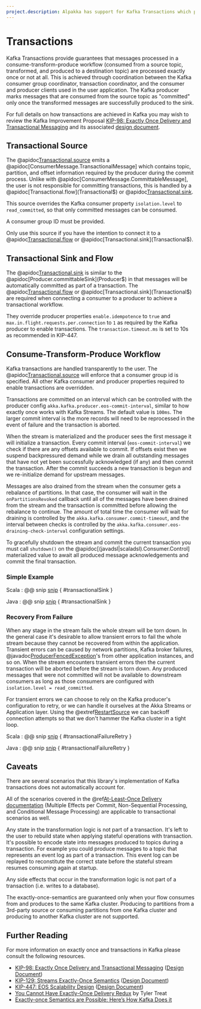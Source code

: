 ```yaml
---
project.description: Alpakka has support for Kafka Transactions which provide guarantees that messages processed in a consume-transform-produce workflow are processed exactly once or not at all.
---
```

# Transactions

Kafka Transactions provide guarantees that messages processed in a consume-transform-produce workflow (consumed from a source topic, transformed, and produced to a destination topic) are processed exactly once or not at all.  This is achieved through coordination between the Kafka consumer group coordinator, transaction coordinator, and the consumer and producer clients used in the user application. The Kafka producer marks messages that are consumed from the source topic as "committed" only once the transformed messages are successfully produced to the sink.  

For full details on how transactions are achieved in Kafka you may wish to review the Kafka Improvement Proposal [KIP-98: Exactly Once Delivery and Transactional Messaging](https://cwiki.apache.org/confluence/display/KAFKA/KIP-98+-+Exactly+Once+Delivery+and+Transactional+Messaging) and its associated [design document](https://docs.google.com/document/d/11Jqy_GjUGtdXJK94XGsEIK7CP1SnQGdp2eF0wSw9ra8/edit#heading=h.xq0ee1vnpz4o).   

## Transactional Source

The @apidoc[Transactional.source](Transactional$) emits a @apidoc[ConsumerMessage.TransactionalMessage] which contains topic, partition, and offset information required by the producer during the commit process.  Unlike with @apidoc[ConsumerMessage.CommittableMessage], the user is not responsible for committing transactions, this is handled by a @apidoc[Transactional.flow](Transactional$) or @apidoc[Transactional.sink](Transactional$).

This source overrides the Kafka consumer property `isolation.level` to `read_committed`, so that only committed messages can be consumed.

A consumer group ID must be provided.

Only use this source if you have the intention to connect it to a @apidoc[Transactional.flow](Transactional$) or @apidoc[Transactional.sink](Transactional$).

<!-- TODO: uncomment when Transacitonal.partitionedSource is ready
## Transactional Partitioned Source

The @apidoc[Transactional.partitionedSource](Transactional$) is similar to the  `Transactional.source`.
It allows you to run transactional workloads per partition which makes it easier to distribute your transactional application across multiple instances.
When a topic-partition is assigned to a consumer the source will emit a tuple with the assigned topic-partition and a corresponding source.
When a topic-partition is revoked, the corresponding source completes.
 
One of the main advantages of using the `Transactional.partitionedSource` is that the transactional producer will automatically create a new `transactional.id` concatenated from the `transactionalId` provided by the user and the consumer group id, topic, and partition number associated with messages from the source.
This allows users to distribute multiple instances of the application without having to worry about *transactional producer fencing* from conflicting duplicate `transactional.id`'s, which would be the case when using the non-partitioned `Transactional.source`.

@@@note 

The partitioned source requires a Kafka Producer per source (per partition) in order to prevent producer fencing.
This can lead to several performance implications.

1. A single producer per application has the opportunity to collectively batch sends to allow for better throughput.
If we subdivide the same producing workload with multiple producers then we will lose the efficiency of consecutive batching to Kafka that one producer can manage.
Since the Kafka Producer is threadsafe we would ideally only have one Producer per Alpakka Kafka application, but this isn't possible if we want to distribute our transactional application across multiple instances.

2. The Kafka cluster will receive more connection and request overhead because there are more batches sent from more producers.

This is a known issue in the Apache Kafka community and there's a Kafka Improvement Proposal (KIP), [KIP-447](https://cwiki.apache.org/confluence/display/KAFKA/KIP-447%3A+Producer+scalability+for+exactly+once+semantics), that's been created to address the problem.
Below is an excerpt from its Motivation section.

> The problem we are trying to solve in this proposal is a semantic mismatch between consumers in a group and transactional producers. In a consumer group, ownership of partitions can transfer between group members through the rebalance protocol. For transactional producers, assignments are assumed to be static. Every transactional id must map to a consistent set of input partitions. To preserve the static partition mapping in a consumer group where assignments are frequently changing, the simplest solution is to create a separate producer for every input partition. This is what Kafka Streams does today.

For more details see [KIP-447](https://cwiki.apache.org/confluence/display/KAFKA/KIP-447%3A+Producer+scalability+for+exactly+once+semantics) ([Design Document](https://docs.google.com/document/d/1LhzHGeX7_Lay4xvrEXxfciuDWATjpUXQhrEIkph9qRE/edit)).

@@@

-->

## Transactional Sink and Flow

The @apidoc[Transactional.sink](Transactional$) is similar to the @apidoc[Producer.committableSink](Producer$) in that messages will be automatically committed as part of a transaction.  The @apidoc[Transactional.flow](Transactional$) or @apidoc[Transactional.sink](Transactional$) are required when connecting a consumer to a producer to achieve a transactional workflow.

They override producer properties `enable.idempotence` to `true` and `max.in.flight.requests.per.connection` to `1` as required by the Kafka producer to enable transactions.
The `transaction.timeout.ms` is set to 10s as recommended in KIP-447.

## Consume-Transform-Produce Workflow

Kafka transactions are handled transparently to the user.  The @apidoc[Transactional.source](Transactional$) will enforce that a consumer group id is specified. All other Kafka consumer and producer properties required to enable transactions are overridden.

Transactions are committed on an interval which can be controlled with the producer config `akka.kafka.producer.eos-commit-interval`, similar to how exactly once works with Kafka Streams.  The default value is `100ms`.  The larger commit interval is the more records will need to be reprocessed in the event of failure and the transaction is aborted.

When the stream is materialized and the producer sees the first message it will initialize a transaction.  Every commit interval (`eos-commit-interval`) we check if there are any offsets available to commit.  If offsets exist then we suspend backpressured demand while we drain all outstanding messages that have not yet been successfully acknowledged (if any) and then commit the transaction.  After the commit succeeds a new transaction is begun and we re-initialize demand for upstream messages.

Messages are also drained from the stream when the consumer gets a rebalance of partitions. In that case, the consumer will wait in the `onPartitionsRevoked` callback until all of the messages have been drained from the stream and the transaction is committed before allowing the rebalance to continue. The amount of total time the consumer will wait for draining is controlled by the `akka.kafka.consumer.commit-timeout`, and the interval between checks is controlled by the `akka.kafka.consumer.eos-draining-check-interval` configuration settings.

To gracefully shutdown the stream and commit the current transaction you must call `shutdown()` on the @apidoc[(javadsl|scaladsl).Consumer.Control] materialized value to await all produced message acknowledgements and commit the final transaction.  

### Simple Example

Scala
: @@ snip [snip](/tests/src/test/scala/docs/scaladsl/TransactionsExample.scala) { #transactionalSink }

Java
: @@ snip [snip](/tests/src/test/java/docs/javadsl/TransactionsExampleTest.java) { #transactionalSink }


<!-- TODO: uncomment when Transacitonal.partitionedSource is ready
### Partitioned Source Example

Scala
: @@ snip [snip](/tests/src/test/scala/docs/scaladsl/TransactionsExample.scala) { #partitionedTransactionalSink }

Java
: @@ snip [snip](/tests/src/test/java/docs/javadsl/TransactionsExampleTest.java) { #partitionedTransactionalSink }
-->

### Recovery From Failure

When any stage in the stream fails the whole stream will be torn down.  In the general case it's desirable to allow transient errors to fail the whole stream because they cannot be recovered from within the application.  Transient errors can be caused by network partitions, Kafka broker failures, @javadoc[ProducerFencedException](org.apache.kafka.common.errors.ProducerFencedException)'s from other application instances, and so on.  When the stream encounters transient errors then the current transaction will be aborted before the stream is torn down.  Any produced messages that were not committed will not be available to downstream consumers as long as those consumers are configured with `isolation.level = read_committed`.

For transient errors we can choose to rely on the Kafka producer's configuration to retry, or we can handle it ourselves at the Akka Streams or Application layer.  Using the @extref[RestartSource](akka:/stream/stream-error.html#delayed-restarts-with-a-backoff-stage) we can backoff connection attempts so that we don't hammer the Kafka cluster in a tight loop.

Scala
: @@ snip [snip](/tests/src/test/scala/docs/scaladsl/TransactionsExample.scala) { #transactionalFailureRetry }

Java
: @@ snip [snip](/tests/src/test/java/docs/javadsl/TransactionsExampleTest.java) { #transactionalFailureRetry }

## Caveats

There are several scenarios that this library's implementation of Kafka transactions does not automatically account for.

All of the scenarios covered in the @ref[At-Least-Once Delivery documentation](atleastonce.md) (Multiple Effects per Commit, Non-Sequential Processing, and Conditional Message Processing) are applicable to transactional scenarios as well.

<!-- TODO: replace above with Transactional.partitionedSources is available
When using `Transactional.source` only one application instance per `transactional.id` is allowed.  If two application instances with the same `transactional.id` are run at the same time then the instance that registers with Kafka's transaction coordinator second will throw a @javadoc[ProducerFencedException](org.apache.kafka.common.errors.ProducerFencedException) so it doesn't interfere with transactions in process by the first instance.  To distribute multiple transactional workflows for the same subscription you can use the @ref[Transactional Partitioned Source](#transactional-partitioned-source) `Transactional.partitionedSource`, which manages the `transactional.id` so that no producer fencing occurs.
-->

Any state in the transformation logic is not part of a transaction.  It's left to the user to rebuild state when applying stateful operations with transaction.  It's possible to encode state into messages produced to topics during a transaction.  For example you could produce messages to a topic that represents an event log as part of a transaction.  This event log can be replayed to reconstitute the correct state before the stateful stream resumes consuming again at startup.

Any side effects that occur in the transformation logic is not part of a transaction (i.e. writes to a database).  

The exactly-once-semantics are guaranteed only when your flow consumes from and produces to the same Kafka cluster. Producing to partitions from a 3rd-party source or consuming partitions from one Kafka cluster and producing to another Kafka cluster are not supported.

## Further Reading

For more information on exactly once and transactions in Kafka please consult the following resources.

* [KIP-98: Exactly Once Delivery and Transactional Messaging](https://cwiki.apache.org/confluence/display/KAFKA/KIP-98+-+Exactly+Once+Delivery+and+Transactional+Messaging) ([Design Document](https://docs.google.com/document/d/11Jqy_GjUGtdXJK94XGsEIK7CP1SnQGdp2eF0wSw9ra8/edit#heading=h.xq0ee1vnpz4o))
* [KIP-129: Streams Exactly-Once Semantics](https://cwiki.apache.org/confluence/display/KAFKA/KIP-129%3A+Streams+Exactly-Once+Semantics) ([Design Document](https://docs.google.com/document/d/1pGZ8xtOOyGwDYgH5vA6h19zOMMaduFK1DAB8_gBYA2c/edit#heading=h.vkrkjfth3p8p))
* [KIP-447: EOS Scalability Design](https://cwiki.apache.org/confluence/display/KAFKA/KIP-447%3A+Producer+scalability+for+exactly+once+semantics) ([Design Document](https://docs.google.com/document/d/1LhzHGeX7_Lay4xvrEXxfciuDWATjpUXQhrEIkph9qRE/edit))
* [You Cannot Have Exactly-Once Delivery Redux](https://bravenewgeek.com/you-cannot-have-exactly-once-delivery-redux/) by Tyler Treat
* [Exactly-once Semantics are Possible: Here’s How Kafka Does it](https://www.confluent.io/blog/exactly-once-semantics-are-possible-heres-how-apache-kafka-does-it/)
